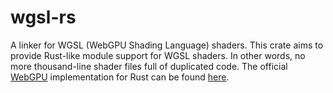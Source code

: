 # wgsl-rs

A linker for WGSL (WebGPU Shading Language) shaders. This crate aims to provide Rust-like module support for WGSL shaders. In other words, no more thousand-line shader files full of duplicated code. The official [WebGPU](https://gpuweb.github.io/gpuweb/) implementation for Rust can be found [here](https://github.com/gfx-rs/wgpu).